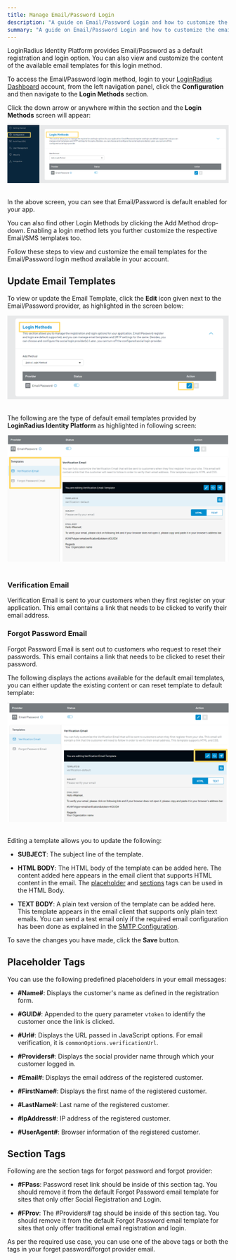 ```yaml
---
title: Manage Email/Password Login
description: "A guide on Email/Password Login and how to customize the email templates available in your account."
summary: "A guide on Email/Password Login and how to customize the email templates available in your account."
---
```


LoginRadius Identity Platform provides Email/Password as a default registration and login option. You can also view and customize the content of the available email templates for this login method. 


To access the Email/Password login method, login to your [LoginRadius Dashboard](https://dashboard.loginradius.com/dashboard) account, from the left navigation panel, click the **Configuration** and then navigate to the **Login Methods** section. 

Click the down arrow or anywhere within the section and the **Login Methods** screen will appear:

<div style="text-align:center">
  <img src="../assets/howto/implement-social-login/login-methods.png" alt="Login Methods" />
</div>
<br/>


In the above screen, you can see that Email/Password is default enabled for your app. 

You can also find other Login Methods by clicking the Add Method drop-down. Enabling a login method lets you further customize the respective Email/SMS templates too. 

Follow these steps to view and customize the email templates for the Email/Password login method available in your account.

## Update Email Templates

To view or update the Email Template, click the **Edit** icon given next to the Email/Password provider, as highlighted in the screen below:

<div style="text-align:center">
  <img src="../assets/howto/manage-email-password-login/edit-login.png" alt="login_methods" />
</div>
<br/>

The following are the type of default email templates provided by **LoginRadius Identity Platform** as highlighted in following screen:

<div style="text-align:center">
  <img src="../assets/howto/manage-email-password-login/email-template.png" alt="Email Templates" />
</div>
<br/>

### Verification Email

Verification Email is sent to your customers when they first register on your application. This email contains a link that needs to be clicked to verify their email address.

### Forgot Password Email
 
Forgot Password Email is sent out to customers who request to reset their passwords. This email contains a link that needs to be clicked to reset their password.


The following displays the actions available for the default email templates, you can either update the existing content or can reset template to default template:

<div style="text-align:center">
  <img src="../assets/howto/manage-email-password-login/edit-template-content.png" alt="Email Templates" />
</div>
<br/>

Editing a template allows you to update the following:

 - **SUBJECT**: The subject line of the template.

 - **HTML BODY**: The HTML body of the template can be added here. The content added here appears in the email client that supports HTML content in the email. The [placeholder](#placeholder-tags) and [sections](#section-tags) tags can be used in the HTML Body.
 

 - **TEXT BODY**: A plain text version of the template can be added here. This template appears in the email client that supports only plain text emails. You can send a test email only if the required email configuration has been done as explained in the [SMTP Configuration](/howto/manage-communication-settings/).

To save the changes you have made, click the **Save** button.

## Placeholder Tags

  You  can use the following predefined placeholders in your email messages:

  - **#Name#**: Displays the customer's name as defined in the registration form.
  - **#GUID#**: Appended to the query parameter `vtoken` to identify the customer once the link is clicked.
  - **#Url#**: Displays the URL passed in JavaScript options. For email verification, it is `commonOptions.verificationUrl`.

  - **#Providers#**: Displays the social provider name through which your customer logged in.
  - **#Email#**: Displays the email address of the registered customer.
  - **#FirstName#**: Displays the first name of the registered customer.
  - **#LastName#**: Last name of the registered customer.
  - **#IpAddress#**: IP address of the registered customer.
  - **#UserAgent#**: Browser information of the registered customer.

## Section Tags

Following are the section tags for forgot password and forgot provider:

 - **#FPass**: Password reset link should be inside of this section tag. You should remove it from the default Forgot Password email template for sites that only offer Social Registration and Login.

 - **#FProv**: The #Providers# tag should be inside of this section tag. You should remove it from the default Forgot Password email template for sites that only offer traditional email registration and login.

As per the required use case, you can use one of the above tags or both the tags in your forget password/forgot provider email.